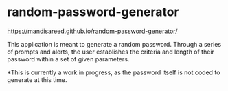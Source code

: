 # random-password-generator
https://mandisareed.github.io/random-password-generator/

This application is meant to generate a random password. Through a series of prompts and alerts, the user establishes the criteria and length of their password within a set of given parameters.

*This is currently a work in progress, as the password itself is not coded to generate at this time.
